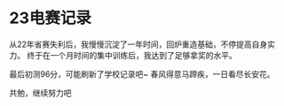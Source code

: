 # 23电赛记录

从22年省赛失利后，我慢慢沉淀了一年时间，回炉重造基础，不停提高自身实力。
终于在一个月时间的集中训练后，我达到了足够拿奖的水平。

最后初测96分，可能刷新了学校记录吧~
春风得意马蹄疾，一日看尽长安花。

共勉，继续努力吧
